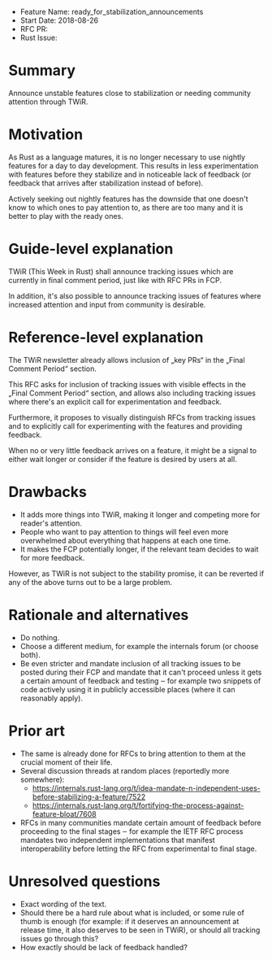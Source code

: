 - Feature Name: ready_for_stabilization_announcements
- Start Date: 2018-08-26
- RFC PR:
- Rust Issue:

# Summary
[summary]: #summary

Announce unstable features close to stabilization or needing community attention
through TWiR.

# Motivation
[motivation]: #motivation

As Rust as a language matures, it is no longer necessary to use nightly features
for a day to day development. This results in less experimentation with features
before they stabilize and in noticeable lack of feedback (or feedback that
arrives after stabilization instead of before).

Actively seeking out nightly features has the downside that one doesn't know to
which ones to pay attention to, as there are too many and it is better to play
with the ready ones.

# Guide-level explanation
[guide-level-explanation]: #guide-level-explanation

TWiR (This Week in Rust) shall announce tracking issues which are currently in
final comment period, just like with RFC PRs in FCP.

In addition, it's also possible to announce tracking issues of features where
increased attention and input from community is desirable.

# Reference-level explanation
[reference-level-explanation]: #reference-level-explanation

The TWiR newsletter already allows inclusion of „key PRs“ in the „Final Comment
Period“ section.

This RFC asks for inclusion of tracking issues with visible effects in the
„Final Comment Period“ section, and allows also including tracking issues where
there's an explicit call for experimentation and feedback.

Furthermore, it proposes to visually distinguish RFCs from tracking issues and
to explicitly call for experimenting with the features and providing feedback.

When no or very little feedback arrives on a feature, it might be a signal to
either wait longer or consider if the feature is desired by users at all.

# Drawbacks
[drawbacks]: #drawbacks

* It adds more things into TWiR, making it longer and competing more for
  reader's attention.
* People who want to pay attention to things will feel even more overwhelmed
  about everything that happens at each one time.
* It makes the FCP potentially longer, if the relevant team decides to wait for
  more feedback.

However, as TWiR is not subject to the stability promise, it can be reverted if
any of the above turns out to be a large problem.

# Rationale and alternatives
[alternatives]: #alternatives

* Do nothing.
* Choose a different medium, for example the internals forum (or choose both).
* Be even stricter and mandate inclusion of all tracking issues to be posted
  during their FCP and mandate that it can't proceed unless it gets a certain
  amount of feedback and testing ‒ for example two snippets of code actively
  using it in publicly accessible places (where it can reasonably apply).

# Prior art
[prior-art]: #prior-art

* The same is already done for RFCs to bring attention to them at the crucial
  moment of their life.
* Several discussion threads at random places (reportedly more somewhere):
  - https://internals.rust-lang.org/t/idea-mandate-n-independent-uses-before-stabilizing-a-feature/7522
  - https://internals.rust-lang.org/t/fortifying-the-process-against-feature-bloat/7608
* RFCs in many communities mandate certain amount of feedback before proceeding
  to the final stages ‒ for example the IETF RFC process mandates two
  independent implementations that manifest interoperability before letting the
  RFC from experimental to final stage.

# Unresolved questions
[unresolved]: #unresolved-questions

* Exact wording of the text.
* Should there be a hard rule about what is included, or some rule of thumb is
  enough (for example: if it deserves an announcement at release time, it also
  deserves to be seen in TWiR), or should all tracking issues go through this?
* How exactly should be lack of feedback handled?
